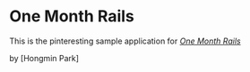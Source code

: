 # One Month Rails

This is the pinteresting sample application for 
[*One Month Rails*](http://onemonthrails.com)

by [Hongmin Park]